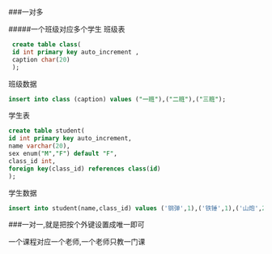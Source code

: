 ###一对多

#####一个班级对应多个学生
班级表
```sql
 create table class(
 id int primary key auto_increment ,
 caption char(20) 
 ); 
 ```
 班级数据
 ```sql
 insert into class (caption) values ("一班"),("二班"),("三班");
 ```
 学生表
 ```sql
 create table student( 
 id int primary key auto_increment, 
 name varchar(20), 
 sex enum("M","F") default "F", 
 class_id int, 
 foreign key(class_id) references class(id) 
 );
 ```
 学生数据
 ```sql
 insert into student(name,class_id) values ('钢弹',1),('铁锤',1),('山炮',2);
 ```
 
 ###一对一,就是把按个外键设置成唯一即可
 
 一个课程对应一个老师,一个老师只教一门课
 
 